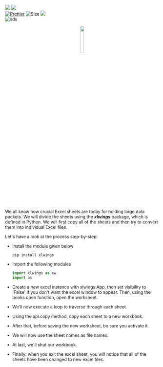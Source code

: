 ![](http://ForTheBadge.com/images/badges/made-with-python.svg)
![](https://forthebadge.com/images/badges/built-by-developers.svg)</br>
[![Prettier](https://img.shields.io/badge/Code%20Style-Prettier-red.svg)](https://github.com/prettier/prettier)
![Size](https://img.shields.io/github/repo-size/Iamtripathisatyam/Split_Excel_File?color=red&label=Repo%20Size%20)
![](https://img.shields.io/tokei/lines/github/Iamtripathisatyam/Split_Excel_File?color=red&label=Lines%20of%20Code)</br>
![sds](https://profile-counter.glitch.me/{Split_Excel_File}/count.svg)

<p align="center">
<a href="https://github.com/Iamtripathisatyam/Split_Excel_File/blob/main/split_excel_files.py"><img width="15%"src="https://cdn.icon-icons.com/icons2/195/PNG/256/Excel_2013_23480.png" /></a>
</p>

We all know how crucial Excel sheets are today for holding large data packets. We will divide the sheets using the ***xlwings*** package, which is defined in Python. We will first copy all of the sheets and then try to convert them into individual Excel files.

Let's have a look at the process step-by-step:

- Install the module given below

    ```pytho
    pip install xlwings
    ```
- Import the following modules

    ```python
    import xlwings as xw
    import os 
  ```
- Create a new excel instance with xlwings.App, then set visibility to 'False' if you don't want the excel window to appear. Then, using the books.open function, open the worksheet.
- We'll now execute a loop to traverse through each sheet.
- Using the api.copy method, copy each sheet to a new workbook.
- After that, before saving the new worksheet, be sure you activate it.
- We will now use the sheet names as file names.
- At last, we'll shut our workbook.
- Finally: when you exit the excel sheet, you will notice that all of the sheets have been changed to new excel files.
